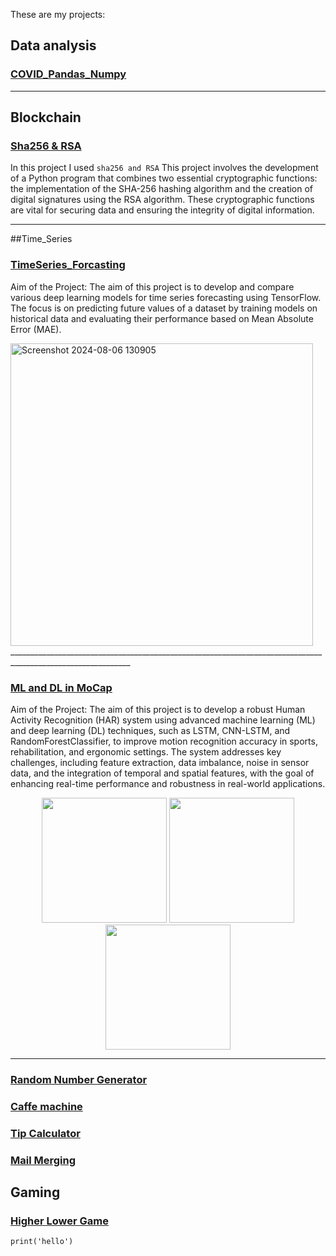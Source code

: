
These are my projects:

## Data analysis
### [COVID_Pandas_Numpy](https://github.com/Mohammadbk93/projects/blob/main/COVID%20Pandas%2C%20Numpy.ipynb)

____________________________________________________________________________________________________________
## Blockchain

### [Sha256 & RSA](https://github.com/Mohammadbk93/projects/blob/main/Project%20SHA256%20%26%20RSA-Copy1.ipynb)
In this project I used `sha256 and RSA`
This project involves the development of a Python program that combines two essential cryptographic functions: the implementation of the SHA-256 hashing algorithm and the creation of digital signatures using the RSA algorithm. These cryptographic functions are vital for securing data and ensuring the integrity of digital information.
____________________________________________________________________________________________________________
##Time_Series

### [TimeSeries_Forcasting](https://github.com/Mohammadbk93/projects/blob/main/time_series_forecasting_in_tensorflow.Project.ipynb)
Aim of the Project:
The aim of this project is to develop and compare various deep learning models for time series forecasting using TensorFlow. The focus is on predicting future values of a dataset by training models on historical data and evaluating their performance based on Mean Absolute Error (MAE).

<img width="484" alt="Screenshot 2024-08-06 130905" src="https://github.com/user-attachments/assets/32b84030-7d81-4e74-a4ef-53bf1e90887f">
____________________________________________________________________________________________________________


### [ML and DL in MoCap](https://github.com/Mohammadbk93/projects/blob/main/HAR_MotionCapture_Thesis.ipynb)
Aim of the Project:
The aim of this project is to develop a robust Human Activity Recognition (HAR) system using advanced machine learning (ML) and deep learning (DL) techniques, such as LSTM, CNN-LSTM, and RandomForestClassifier, to improve motion recognition accuracy in sports, rehabilitation, and ergonomic settings. The system addresses key challenges, including feature extraction, data imbalance, noise in sensor data, and the integration of temporal and spatial features, with the goal of enhancing real-time performance and robustness in real-world applications.

<p align="center">
  <img src="[path_to_your_image_1](https://github.com/user-attachments/assets/ad5d705d-4072-4718-bfd1-32f78e224dcb)" width="200" height="200">
  <img src="[path_to_your_image_2](https://github.com/user-attachments/assets/bae07663-c0ea-4c6e-9f89-4201ece5f27b)" width="200" height="200">
  <img src="https://github.com/user-attachments/assets/76480683-5005-45ef-93af-6762c175d6ad" width="200" height="200">
</p>

____________________________________________________________________________________________________________

### [Random Number Generator](https://github.com/Mohammadbk93/projects/blob/main/Project%20SHA256%20%26%20RSA-Copy1.ipynb)
### [Caffe machine](https://github.com/Mohammadbk93/projects/blob/main/Coffe%20machine/main.py)
### [Tip Calculator](https://github.com/Mohammadbk93/projects/blob/main/Tip%20Calculator%20Project%20-%20Copy.py)
### [Mail Merging](https://github.com/Mohammadbk93/projects/blob/main/Mail%20Merge%20Project%20Start/main.py)


## Gaming
### [Higher Lower Game](https://github.com/Mohammadbk93/projects/blob/main/Higher%20lower%20game/main.py)


```
print('hello')
```
